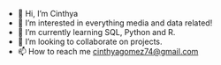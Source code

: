 - 👋 Hi, I’m Cinthya
- 👀 I’m interested in everything media and data related!
- 🌱 I’m currently learning SQL, Python and R.
- 💞️ I’m looking to collaborate on projects.
- 📫 How to reach me cinthyagomez74@gmail.com

<!---
CINGOMEZ74/CINGOMEZ74 is a ✨ special ✨ repository because its `README.md` (this file) appears on your GitHub profile.
You can click the Preview link to take a look at your changes.
--->
